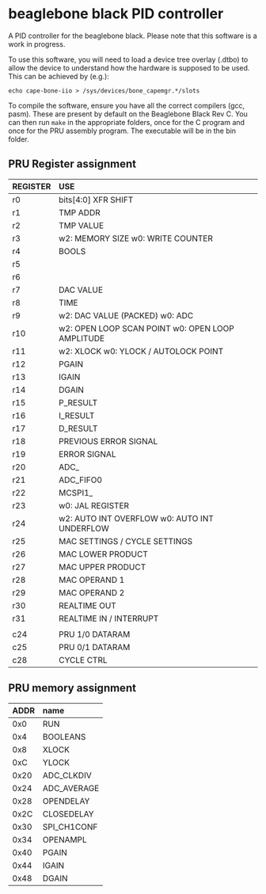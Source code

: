 # beaglebone black PID controller
A PID controller for the beaglebone black. Please note that this software is a work in progress.

To use this software, you will need to load a device tree overlay (.dtbo) to allow the device to understand how the hardware is supposed to be used. This can be achieved by (e.g.):

`echo cape-bone-iio > /sys/devices/bone_capemgr.*/slots`

To compile the software, ensure you have all the correct compilers (gcc, pasm). These are present by default on the Beaglebone Black Rev C. You can then run `make` in the appropriate folders, once for the C program and once for the PRU assembly program. The executable will be in the bin folder.
        
## PRU Register assignment
| REGISTER      |                   USE                 |
| :------------ | :------------------------------------ |
| r0            | bits[4:0] XFR SHIFT                   |
| r1            | TMP ADDR                              |
| r2            | TMP VALUE                             |
| r3            | w2: MEMORY SIZE               w0: WRITE COUNTER       |
| r4            | BOOLS 	                        |
| r5            |                                       |
| r6            |                                       |
| r7            | DAC VALUE                             |
| r8            | TIME                                  |
| r9            | w2: DAC VALUE (PACKED)	w0: ADC                 |
| r10           | w2: OPEN LOOP SCAN POINT      w0: OPEN LOOP AMPLITUDE |
| r11           | w2: XLOCK	                w0: YLOCK / AUTOLOCK POINT|
| r12           | PGAIN                                 |
| r13           | IGAIN                                 |
| r14           | DGAIN                                 | 
| r15           | P_RESULT                              |
| r16           | I_RESULT                              |
| r17           | D_RESULT                              |
| r18           | PREVIOUS ERROR SIGNAL                 |
| r19           | ERROR SIGNAL                          |
| r20           | ADC_                                  |
| r21           | ADC_FIFO0                             |
| r22           | MCSPI1_                               |
| r23           |                               w0: JAL REGISTER        |
| r24           | w2: AUTO INT OVERFLOW         w0: AUTO INT UNDERFLOW  |
| r25           | MAC SETTINGS / CYCLE SETTINGS         |
| r26           | MAC LOWER PRODUCT                     |
| r27           | MAC UPPER PRODUCT                     |
| r28           | MAC OPERAND 1                         |
| r29           | MAC OPERAND 2                         |
| r30           | REALTIME OUT                          |
| r31           | REALTIME IN / INTERRUPT               |
|		|					|
| c24		| PRU 1/0 DATARAM			|
| c25		| PRU 0/1 DATARAM			|
| c28           | CYCLE CTRL                            |

## PRU memory assignment
| ADDR		| name		|
| :------------ | :------------ |
| 0x0		| RUN		|
| 0x4		| BOOLEANS 	|
| 0x8		| XLOCK		|
| 0xC		| YLOCK		|
| 0x20		| ADC_CLKDIV	|
| 0x24		| ADC_AVERAGE	|
| 0x28		| OPENDELAY	|
| 0x2C		| CLOSEDELAY	|
| 0x30		| SPI_CH1CONF	|
| 0x34		| OPENAMPL      |
| 0x40		| PGAIN		|
| 0x44		| IGAIN		|
| 0x48		| DGAIN		|
